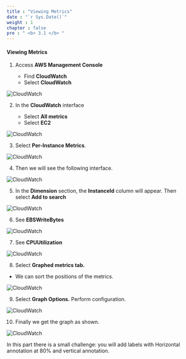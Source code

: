 ```yaml
---
title : "Viewing Metrics"
date : "`r Sys.Date()`"
weight : 1
chapter : false
pre : " <b> 3.1 </b> "
---
```


#### Viewing Metrics

1. Access **AWS Management Console**

   - Find **CloudWatch**
   - Select **CloudWatch**

![CloudWatch](/images/2/2.1/0001.png?featherlight=false&width=90pc)

2. In the **CloudWatch** interface

   - Select **All metrics**
   - Select **EC2**

![CloudWatch](/images/2/2.1/0002.png?featherlight=false&width=90pc)

3. Select **Per-Instance Metrics**.

![CloudWatch](/images/2/2.1/0003.png?featherlight=false&width=90pc)

4. Then we will see the following interface.

![CloudWatch](/images/2/2.1/0004.png?featherlight=false&width=90pc)

5. In the **Dimension** section, the **InstanceId** column will appear. Then select **Add to search**

![CloudWatch](/images/2/2.1/0005.png?featherlight=false&width=90pc)

6. See **EBSWriteBytes**

![CloudWatch](/images/2/2.1/0007.png?featherlight=false&width=90pc)

7. See **CPUUtilization**

![CloudWatch](/images/2/2.1/0008.png?featherlight=false&width=90pc)

8. Select **Graphed metrics tab.**

- We can sort the positions of the metrics.

![CloudWatch](/images/2/2.1/0009.png?featherlight=false&width=90pc)

9. Select **Graph Options.** Perform configuration.

![CloudWatch](/images/2/2.1/00010.png?featherlight=false&width=90pc)

10. Finally we get the graph as shown.

![CloudWatch](/images/2/2.1/00011.png?featherlight=false&width=90pc)

In this part there is a small challenge: you will add labels with Horizontal annotation at 80% and vertical annotation.